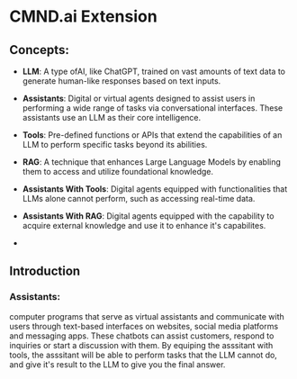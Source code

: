 # CMND.ai Extension

## Concepts: 
- **LLM**: A type ofAI, like ChatGPT, trained on vast amounts of text data to generate human-like responses based on text inputs.

- **Assistants**: Digital or virtual agents designed to assist users in performing a wide range of tasks via conversational interfaces. These assistants use an LLM as their core intelligence.

- **Tools**: Pre-defined functions or APIs that extend the capabilities of an LLM to perform specific tasks beyond its abilities.
- **RAG**: A technique that enhances Large Language Models by enabling them to access and utilize foundational knowledge.

- **Assistants With Tools**: Digital agents equipped with functionalities that LLMs alone cannot perform, such as accessing real-time data.

- **Assistants With RAG**: Digital agents equipped with the capability to acquire external knowledge and use it to enhance it's capabilites.
- 

## Introduction

### Assistants:
computer programs that serve as virtual assistants and communicate with users through text-based interfaces on websites, social media platforms and messaging apps. These chatbots can assist customers, respond to inquiries or start a discussion with them. By equiping the asssitant with tools, the asssitant will be able to perform tasks that the LLM cannot do, and give it's result to the LLM to give you the final answer.
